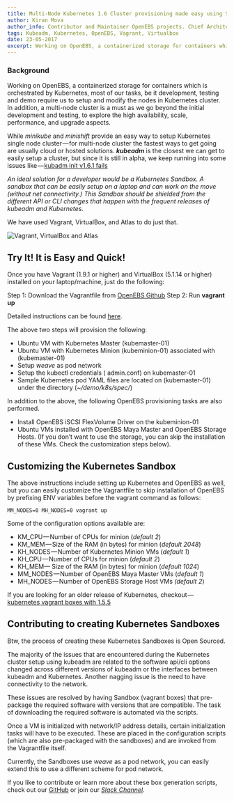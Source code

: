 ```yaml
---
title: Multi-Node Kubernetes 1.6 Cluster provisioning made easy using SandBox (Vagrant box)
author: Kiran Mova
author_info: Contributor and Maintainer OpenEBS projects. Chief Architect MayaData. Kiran leads overall architecture & is responsible for architecting, solution design & customer adoption of OpenEBS.
tags: Kubeadm, Kubernetes, OpenEBS, Vagrant, Virtualbox
date: 23-05-2017
excerpt: Working on OpenEBS, a containerized storage for containers which is orchestrated by Kubernetes, most of our tasks, be it development, testing and demo require us to setup and modify the nodes in Kubernetes cluster.
---
```


### Background

Working on OpenEBS, a containerized storage for containers which is orchestrated by Kubernetes, most of our tasks, be it development, testing and demo require us to setup and modify the nodes in Kubernetes cluster. In addition, a multi-node cluster is a must as we go beyond the initial development and testing, to explore the high availability, scale, performance, and upgrade aspects.

While *minikube* and *minishift* provide an easy way to setup Kubernetes single node cluster — for multi-node cluster the fastest ways to get going are usually cloud or hosted solutions. ***kubeadm*** is the closest we can get to easily setup a cluster, but since it is still in alpha, we keep running into some issues like — [kubadm init v1.6.1 fails](https://github.com/kubernetes/kubeadm/issues/226)

*An ideal solution for a developer would be a Kubernetes Sandbox. A sandbox that can be easily setup on a laptop and can work on the move (without net connectivity.) This Sandbox should be shielded from the different API or CLI changes that happen with the frequent releases of kubeadm and Kubernetes.*

We have used Vagrant, VirtualBox, and Atlas to do just that.

![Vagrant, VirtualBox and Atlas](https://cdn-images-1.medium.com/max/800/1*7kkviZOwgh8ePDYRjFX0mQ.png)

## Try It! It is Easy and Quick!

Once you have Vagrant (1.9.1 or higher) and VirtualBox (5.1.14 or higher) installed on your laptop/machine, just do the following:

Step 1: Download the Vagrantfile from [OpenEBS Github](https://raw.githubusercontent.com/openebs/openebs/master/k8s/lib/vagrant/test/k8s/1.6/Vagrantfile)
Step 2: Run **vagrant up**

Detailed instructions can be found [here](https://github.com/openebs/openebs/tree/master/k8s/lib/vagrant/test/k8s/1.6).

The above two steps will provision the following:

- Ubuntu VM with Kubernetes Master (kubemaster-01)
- Ubuntu VM with Kubernetes Minion (kubeminion-01) associated with (kubemaster-01)
- Setup *weave* as pod network
- Setup the kubectl credentials ( admin.conf) on kubemaster-01
- Sample Kubernetes pod YAML files are located on (kubemaster-01) under the directory (*~/demo/k8s/spec/*)

In addition to the above, the following OpenEBS provisioning tasks are also performed.

- Install OpenEBS iSCSI FlexVolume Driver on the kubeminion-01
- Ubuntu VMs installed with OpenEBS Maya Master and OpenEBS Storage Hosts. (If you don’t want to use the storage, you can skip the installation of these VMs. Check the customization steps below).

## Customizing the Kubernetes Sandbox

The above instructions include setting up Kubernetes and OpenEBS as well, but you can easily customize the Vagrantfile to skip installation of OpenEBS by prefixing ENV variables before the vagrant command as follows:

    MM_NODES=0 MH_NODES=0 vagrant up

Some of the configuration options available are:

- KM_CPU — Number of CPUs for minion (*default 2*)
- KM_MEM — Size of the RAM (in bytes) for minion (*default 2048*)
- KH_NODES — Number of Kubernetes Minion VMs (*default 1*)
- KH_CPU — Number of CPUs for minion (*default 2*)
- KH_MEM— Size of the RAM (in bytes) for minion (*default 1024*)
- MM_NODES — Number of OpenEBS Maya Master VMs (*default 1*)
- MH_NODES — Number of OpenEBS Storage Host VMs *(default 2*)

If you are looking for an older release of Kubernetes, checkout — [kubernetes vagrant boxes with 1.5.5](https://blog.openebs.io/setting-up-kubernetes-1-5-5-cluster-with-vagrant-dda11e33b5bc)

## Contributing to creating Kubernetes Sandboxes

Btw, the process of creating these Kubernetes Sandboxes is Open Sourced.

The majority of the issues that are encountered during the Kubernetes cluster setup using kubeadm are related to the software api/cli options changed across different versions of kubeadm or the interfaces between kubeadm and Kubernetes. Another nagging issue is the need to have connectivity to the network.

These issues are resolved by having Sandbox (vagrant boxes) that pre-package the required software with versions that are compatible. The task of downloading the required software is automated via the scripts.

Once a VM is initialized with network/IP address details, certain initialization tasks will have to be executed. These are placed in the configuration scripts (which are also pre-packaged with the sandboxes) and are invoked from the Vagrantfile itself.

Currently, the Sandboxes use *weave* as a pod network, you can easily extend this to use a different scheme for pod network.

If you like to contribute or learn more about these box generation scripts, check out our [GitHub](https://github.com/openebs/openebs/tree/master/k8s/lib/vagrant) or join our [*Slack Channel*](http://slack.openebs.io).
